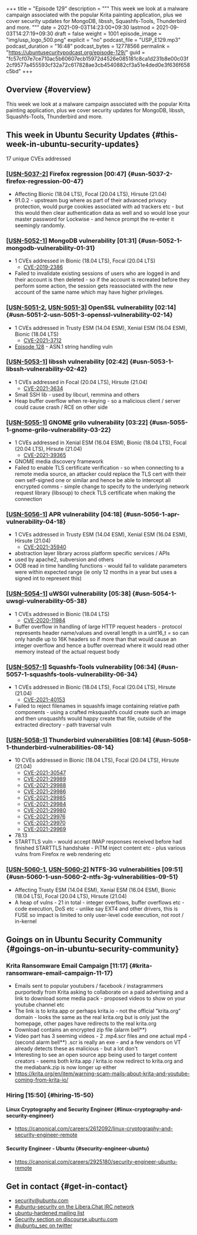 +++
title = "Episode 129"
description = """
  This week we look at a malware campaign associated with the popular Krita
  painting application, plus we cover security updates for MongoDB, libssh,
  Squashfs-Tools, Thunderbird and more.
  """
date = 2021-09-03T14:23:00+09:30
lastmod = 2021-09-03T14:27:19+09:30
draft = false
weight = 1001
episode_image = "img/usp_logo_500.png"
explicit = "no"
podcast_file = "USP_E129.mp3"
podcast_duration = "16:48"
podcast_bytes = 12778566
permalink = "https://ubuntusecuritypodcast.org/episode-129/"
guid = "fc57cf07e7ce710ac5b60607ecb15972d4526e085181c8ca1d231b8e00c03f2cf9577a455593cf32a72c617828ae3cb4540882cf3a51e4ded0e3f636f658c5bd"
+++

## Overview {#overview}

This week we look at a malware campaign associated with the popular Krita
painting application, plus we cover security updates for MongoDB, libssh,
Squashfs-Tools, Thunderbird and more.


## This week in Ubuntu Security Updates {#this-week-in-ubuntu-security-updates}

17 unique CVEs addressed


### [[USN-5037-2](https://ubuntu.com/security/notices/USN-5037-2)] Firefox regression [00:47] {#usn-5037-2-firefox-regression-00-47}

-   Affecting Bionic (18.04 LTS), Focal (20.04 LTS), Hirsute (21.04)
-   91.0.2 - upstream bug where as part of their advanced privacy protection,
    would purge cookies associated with ad trackers etc - but this would then
    clear authentication data as well and so would lose your master password
    for Lockwise - and hence prompt the re-enter it seemingly randomly.


### [[USN-5052-1](https://ubuntu.com/security/notices/USN-5052-1)] MongoDB vulnerability [01:31] {#usn-5052-1-mongodb-vulnerability-01-31}

-   1 CVEs addressed in Bionic (18.04 LTS), Focal (20.04 LTS)
    -   [CVE-2019-2386](https://ubuntu.com/security/CVE-2019-2386)
-   Failed to invalidate existing sessions of users who are logged in and
    their account is then deleted - so if the account is recreated before
    they perform some action, the session gets reassociated with the new
    account of the same name which may have higher privileges.


### [[USN-5051-2](https://ubuntu.com/security/notices/USN-5051-2), [USN-5051-3](https://ubuntu.com/security/notices/USN-5051-3)] OpenSSL vulnerability [02:14] {#usn-5051-2-usn-5051-3-openssl-vulnerability-02-14}

-   1 CVEs addressed in Trusty ESM (14.04 ESM), Xenial ESM (16.04 ESM), Bionic (18.04 LTS)
    -   [CVE-2021-3712](https://ubuntu.com/security/CVE-2021-3712)
-   [Episode 128](https://ubuntusecuritypodcast.org/episode-128/) - ASN.1 string handling vuln


### [[USN-5053-1](https://ubuntu.com/security/notices/USN-5053-1)] libssh vulnerability [02:42] {#usn-5053-1-libssh-vulnerability-02-42}

-   1 CVEs addressed in Focal (20.04 LTS), Hirsute (21.04)
    -   [CVE-2021-3634](https://ubuntu.com/security/CVE-2021-3634)
-   Small SSH lib - used by libcurl, remmina and others
-   Heap buffer overflow when re-keying - so a malicious client / server
    could cause crash / RCE on other side


### [[USN-5055-1](https://ubuntu.com/security/notices/USN-5055-1)] GNOME grilo vulnerability [03:22] {#usn-5055-1-gnome-grilo-vulnerability-03-22}

-   1 CVEs addressed in Xenial ESM (16.04 ESM), Bionic (18.04 LTS), Focal (20.04 LTS), Hirsute (21.04)
    -   [CVE-2021-39365](https://ubuntu.com/security/CVE-2021-39365)
-   GNOME media discovery framework
-   Failed to enable TLS certificate verification - so when connecting to a
    remote media source, an attacker could replace the TLS cert with their
    own self-signed one or similar and hence be able to intercept all
    encrypted comms - simple change to specify to the underlying network
    request library (libsoup) to check TLS certificate when making the
    connection


### [[USN-5056-1](https://ubuntu.com/security/notices/USN-5056-1)] APR vulnerability [04:18] {#usn-5056-1-apr-vulnerability-04-18}

-   1 CVEs addressed in Trusty ESM (14.04 ESM), Xenial ESM (16.04 ESM), Hirsute (21.04)
    -   [CVE-2021-35940](https://ubuntu.com/security/CVE-2021-35940)
-   abstraction layer library across platform specific services / APIs
-   used by apache2, subversion and others
-   OOB read in time handling functions - would fail to validate parameters
    were within expected range (ie only 12 months in a year but uses a signed
    int to represent this)


### [[USN-5054-1](https://ubuntu.com/security/notices/USN-5054-1)] uWSGI vulnerability [05:38] {#usn-5054-1-uwsgi-vulnerability-05-38}

-   1 CVEs addressed in Bionic (18.04 LTS)
    -   [CVE-2020-11984](https://ubuntu.com/security/CVE-2020-11984)
-   Buffer overflow in handling of large HTTP request headers - protocol
    represents header name/values and overall length in a uint16_t = so can
    only handle up to 16K headers so if more than that would cause an integer
    overflow and hence a buffer overread where it would read other memory
    instead of the actual request body


### [[USN-5057-1](https://ubuntu.com/security/notices/USN-5057-1)] Squashfs-Tools vulnerability [06:34] {#usn-5057-1-squashfs-tools-vulnerability-06-34}

-   1 CVEs addressed in Bionic (18.04 LTS), Focal (20.04 LTS), Hirsute (21.04)
    -   [CVE-2021-40153](https://ubuntu.com/security/CVE-2021-40153)
-   Failed to reject filenames in squashfs image containing relative path
    components - using a crafted mksquashfs could create such an image and
    then unsquashfs would happy create that file, outside of the extracted
    directory - path traversal vuln


### [[USN-5058-1](https://ubuntu.com/security/notices/USN-5058-1)] Thunderbird vulnerabilities [08:14] {#usn-5058-1-thunderbird-vulnerabilities-08-14}

-   10 CVEs addressed in Bionic (18.04 LTS), Focal (20.04 LTS), Hirsute (21.04)
    -   [CVE-2021-30547](https://ubuntu.com/security/CVE-2021-30547)
    -   [CVE-2021-29989](https://ubuntu.com/security/CVE-2021-29989)
    -   [CVE-2021-29988](https://ubuntu.com/security/CVE-2021-29988)
    -   [CVE-2021-29986](https://ubuntu.com/security/CVE-2021-29986)
    -   [CVE-2021-29985](https://ubuntu.com/security/CVE-2021-29985)
    -   [CVE-2021-29984](https://ubuntu.com/security/CVE-2021-29984)
    -   [CVE-2021-29980](https://ubuntu.com/security/CVE-2021-29980)
    -   [CVE-2021-29976](https://ubuntu.com/security/CVE-2021-29976)
    -   [CVE-2021-29970](https://ubuntu.com/security/CVE-2021-29970)
    -   [CVE-2021-29969](https://ubuntu.com/security/CVE-2021-29969)
-   78.13
-   STARTTLS vuln - would accept IMAP responses received before had finished
    STARTTLS handshake - PiTM inject content etc - plus various vulns from
    Firefox re web rendering etc


### [[USN-5060-1](https://ubuntu.com/security/notices/USN-5060-1), [USN-5060-2](https://ubuntu.com/security/notices/USN-5060-2)] NTFS-3G vulnerabilities [09:51] {#usn-5060-1-usn-5060-2-ntfs-3g-vulnerabilities-09-51}

-   Affecting Trusty ESM (14.04 ESM), Xenial ESM (16.04 ESM), Bionic (18.04 LTS), Focal (20.04 LTS), Hirsute (21.04)
-   A heap of vulns - 21 in total - integer overflows, buffer overflows etc -
    code execution, DoS etc - unlike say EXT4 and other drivers, this is FUSE
    so impact is limited to only user-level code execution, not root /
    in-kernel


## Goings on in Ubuntu Security Community {#goings-on-in-ubuntu-security-community}


### Krita Ransomware Email Campaign [11:17] {#krita-ransomware-email-campaign-11-17}

-   Emails sent to popular youtubers / facebook / instagrammers purportedly
    from Krita asking to collaborate on a paid advertising and a link to
    download some media pack - proposed videos to show on your youtube
    channel etc
-   The link is to krita.app or perhaps krita.io - not the official
    "krita.org" domain - looks the same as the real krita.org but is only
    just the homepage, other pages have redirects to the real krita.org
-   Download contains an encrypted zip file (alarm bell\*\*)
-   Video part has 3 seeming videos - 2 .mp4.scr files and one actual mp4 -
    (second alarm bell\*\*) .scr is really an exe - and a few vendors on VT
    already detects these as malicious - but a lot don't
-   Interesting to see an open source app being used to target content
    creators - seems both krita.app / krita.io now redirect to krita.org and
    the mediabank.zip is now longer up either
-   <https://krita.org/en/item/warning-scam-mails-about-krita-and-youtube-coming-from-krita-io/>


### Hiring [15:50] {#hiring-15-50}


#### Linux Cryptography and Security Engineer {#linux-cryptography-and-security-engineer}

-   <https://canonical.com/careers/2612092/linux-cryptography-and-security-engineer-remote>


#### Security Engineer - Ubuntu {#security-engineer-ubuntu}

-   <https://canonical.com/careers/2925180/security-engineer-ubuntu-remote>


## Get in contact {#get-in-contact}

-   [security@ubuntu.com](mailto:security@ubuntu.com)
-   [#ubuntu-security on the Libera.Chat IRC network](https://libera.chat)
-   [ubuntu-hardened mailing list](https://lists.ubuntu.com/mailman/listinfo/ubuntu-hardened)
-   [Security section on discourse.ubuntu.com](https://discourse.ubuntu.com/c/security)
-   [@ubuntu\_sec on twitter](https://twitter.com/ubuntu%5Fsec)
